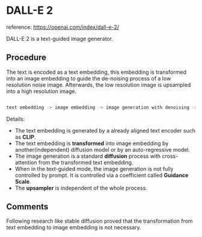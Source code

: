# DALL-E 2
reference: https://openai.com/index/dall-e-2/

DALL-E 2 is a text-guided image generator.

## Procedure

The text is encoded as a text embedding, 
this embedding is transformed into an image embedding to guide the de-noising process of a low resolution noise image.
Afterwards, the low resolution image is upsampled into a high resolution image.

```bash

text embedding -> image embedding -> image generation with denoising -> upsampling

```

Details:
- The text embedding is generated by a already aligned text encoder such as **CLIP**.
- The text embedding is **transformed** into image embedding by another(independent) diffusion model or by an auto-regressive model.
- The image generation is a standard **diffusion** process with cross-attention from the transformed text embedding.
- When in the text-guided mode, the image generation is not fully controlled by prompt. It is controlled via a coefficient called **Guidance Scale**.
- The **upsampler** is independent of the whole process.

## Comments

Following research like stable diffusion proved that the transformation from text embedding to image embedding is not necessary.
